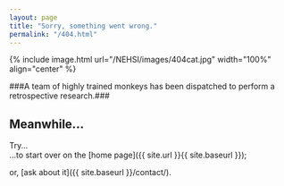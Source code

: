```yaml
---
layout: page
title: "Sorry, something went wrong."
permalink: "/404.html"
---
```

{% include image.html url="/NEHSI/images/404cat.jpg" width="100%" align="center" %}

###A team of highly trained monkeys has been dispatched to perform a retrospective research.###  

## Meanwhile...

Try...  
...to start over on the [home page]({{ site.url }}{{ site.baseurl }});  
  
or, [ask about it]({{ site.baseurl }}/contact/).


